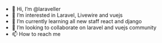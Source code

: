 - 👋 Hi, I’m @laraveller
- 👀 I’m interested in Laravel, Livewire and vuejs
- 🌱 I’m currently learning all new staff react and django
- 💞️ I’m looking to collaborate on laravel and vuejs community
- 📫 How to reach me 

<!---
laraveller/laraveller is a ✨ special ✨ repository because its `README.md` (this file) appears on your GitHub profile.
You can click the Preview link to take a look at your changes.
--->
